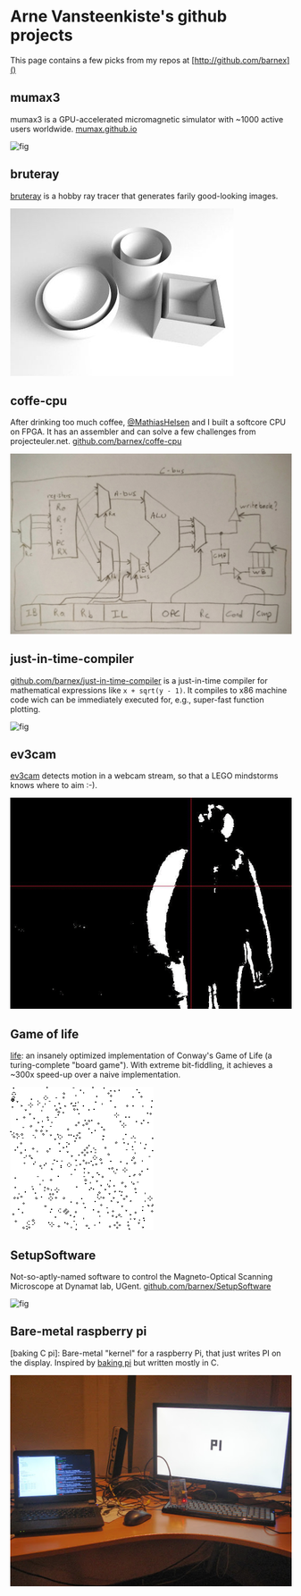 # Arne Vansteenkiste's github projects

This page contains a few picks from my repos at [http://github.com/barnex]()


## mumax3

mumax3 is a GPU-accelerated micromagnetic simulator with ~1000 active users worldwide. [mumax.github.io](http://mumax.github.io)

![fig](http://mumax.github.io/web1.png)


## bruteray

[bruteray](http://github.com/barnex/bruteray) is a hobby ray tracer that generates farily good-looking images.

![fig](https://raw.githubusercontent.com/barnex/bruteray/master/shots/039.jpg)


## coffe-cpu

After drinking too much coffee, [@MathiasHelsen](https://github.com/mathiashelsen) and I built a softcore CPU on FPGA. It has an assembler and can solve a few challenges from projecteuler.net. [github.com/barnex/coffe-cpu](github.com/barnex/coffe-cpu)

![fig](https://raw.githubusercontent.com/barnex/coffee-cpu/master/sketch.jpg)


## just-in-time-compiler

[github.com/barnex/just-in-time-compiler](https://github.com/barnex/just-in-time-compiler) is a just-in-time compiler for mathematical expressions like `x + sqrt(y - 1)`. It compiles to x86 machine code wich can be immediately executed for, e.g., super-fast function plotting.

![fig](https://raw.githubusercontent.com/barnex/just-in-time-compiler/master/plotter.png)


## ev3cam

[ev3cam](http://github.com/barnex/ev3cam) detects motion in a webcam stream, so that a LEGO mindstorms knows where to aim :-).

![fig](https://raw.githubusercontent.com/barnex/ev3cam/master/motion.gif)


## Game of life


[life](https://github.com/barnex/life): an insanely optimized implementation of Conway's Game of Life (a turing-complete "board game"). With extreme bit-fiddling, it achieves a ~300x speed-up over a naive implementation.

![fig](https://raw.githubusercontent.com/barnex/life/master/img.png)


## SetupSoftware

Not-so-aptly-named software to control the Magneto-Optical Scanning Microscope at Dynamat lab, UGent. [github.com/barnex/SetupSoftware](https://github.com/barnex/SetupSoftware)

![fig](https://https://raw.githubusercontent.com/barnex/SetupSoftware/master/Moka/screenshot.png)


## Bare-metal raspberry pi

[baking C pi]: Bare-metal "kernel" for a raspberry Pi, that just writes PI on the display. Inspired by [baking pi](http://www.cl.cam.ac.uk/projects/raspberrypi/tutorials/os/) but written mostly in C.

![fig](https://raw.githubusercontent.com/barnex/bakingcpi/master/pi.JPG)
